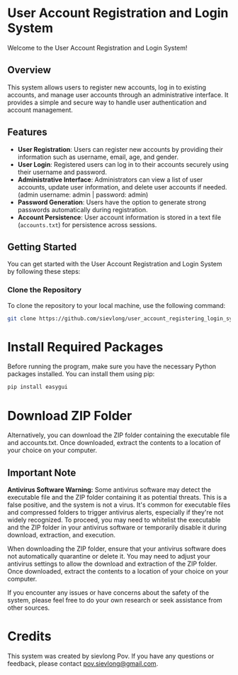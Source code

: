 # User Account Registration and Login System

Welcome to the User Account Registration and Login System!

## Overview

This system allows users to register new accounts, log in to existing accounts, and manage user accounts through an administrative interface. It provides a simple and secure way to handle user authentication and account management.

## Features

- **User Registration**: Users can register new accounts by providing their information such as username, email, age, and gender.
- **User Login**: Registered users can log in to their accounts securely using their username and password.
- **Administrative Interface**: Administrators can view a list of user accounts, update user information, and delete user accounts if needed. (admin username: admin | password: admin)
- **Password Generation**: Users have the option to generate strong passwords automatically during registration.
- **Account Persistence**: User account information is stored in a text file (`accounts.txt`) for persistence across sessions.

## Getting Started

You can get started with the User Account Registration and Login System by following these steps:

### Clone the Repository

To clone the repository to your local machine, use the following command:

```bash
git clone https://github.com/sievlong/user_account_registering_login_system.git
```
# Install Required Packages
Before running the program, make sure you have the necessary Python packages installed. You can install them using pip:

```bash
pip install easygui
```

# Download ZIP Folder
Alternatively, you can download the ZIP folder containing the executable file and accounts.txt. Once downloaded, extract the contents to a location of your choice on your computer.

## Important Note

**Antivirus Software Warning:** Some antivirus software may detect the executable file and the ZIP folder containing it as potential threats. This is a false positive, and the system is not a virus. It's common for executable files and compressed folders to trigger antivirus alerts, especially if they're not widely recognized. To proceed, you may need to whitelist the executable and the ZIP folder in your antivirus software or temporarily disable it during download, extraction, and execution.

When downloading the ZIP folder, ensure that your antivirus software does not automatically quarantine or delete it. You may need to adjust your antivirus settings to allow the download and extraction of the ZIP folder. Once downloaded, extract the contents to a location of your choice on your computer.

If you encounter any issues or have concerns about the safety of the system, please feel free to do your own research or seek assistance from other sources.

# Credits
This system was created by sievlong Pov. If you have any questions or feedback, please contact pov.sievlong@gmail.com.
